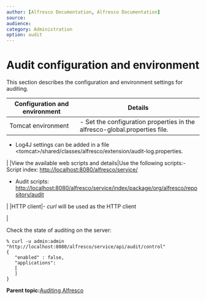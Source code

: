 ```yaml
---
author: [Alfresco Documentation, Alfresco Documentation]
source: 
audience: 
category: Administration
option: audit
---
```


# Audit configuration and environment

This section describes the configuration and environment settings for auditing.

|Configuration and environment|Details|
|-----------------------------|-------|
|Tomcat environment|-   Set the configuration properties in the alfresco-global.properties file.
-   Log4J settings can be added in a file <tomcat\>/shared/classes/alfresco/extension/audit-log.properties.

|
|View the available web scripts and details|Use the following scripts:-   Script index: [http://localhost:8080/alfresco/service/](http://localhost:8080/alfresco/service/)
-   Audit scripts: [http://localhost:8080/alfresco/service/index/package/org/alfresco/repository/audit](http://localhost:8080/alfresco/service/index/package/org/alfresco/repository/audit)

|
|HTTP client|-   *curl* will be used as the HTTP client

|

Check the state of auditing on the server:

```
% curl -u admin:admin "http://localhost:8080/alfresco/service/api/audit/control"
{
   "enabled" : false,
   "applications": 
   [
   ]
}
```

**Parent topic:**[Auditing Alfresco](../concepts/audit-intro.md)

